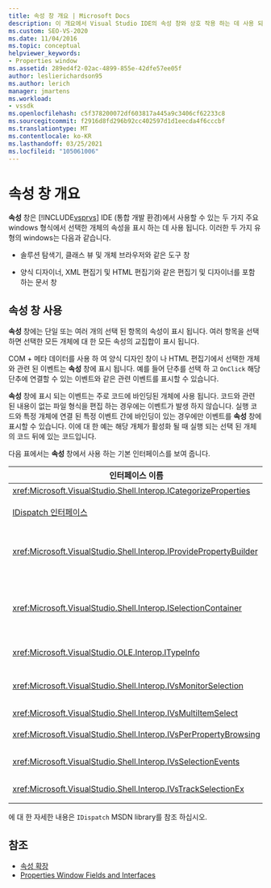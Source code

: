 ```yaml
---
title: 속성 창 개요 | Microsoft Docs
description: 이 개요에서 Visual Studio IDE의 속성 창와 상호 작용 하는 데 사용 되는 인터페이스에 대해 알아봅니다.
ms.custom: SEO-VS-2020
ms.date: 11/04/2016
ms.topic: conceptual
helpviewer_keywords:
- Properties window
ms.assetid: 289ed4f2-02ac-4899-855e-42dfe57ee05f
author: leslierichardson95
ms.author: lerich
manager: jmartens
ms.workload:
- vssdk
ms.openlocfilehash: c5f378200072df603817a445a9c3406cf62233c8
ms.sourcegitcommit: f2916d8fd296b92cc402597d1d1eecda4f6cccbf
ms.translationtype: MT
ms.contentlocale: ko-KR
ms.lasthandoff: 03/25/2021
ms.locfileid: "105061006"
---
```

# <a name="properties-window-overview"></a>속성 창 개요
**속성** 창은 [!INCLUDE[vsprvs](../../code-quality/includes/vsprvs_md.md)] IDE (통합 개발 환경)에서 사용할 수 있는 두 가지 주요 windows 형식에서 선택한 개체의 속성을 표시 하는 데 사용 됩니다. 이러한 두 가지 유형의 windows는 다음과 같습니다.

- 솔루션 탐색기, 클래스 뷰 및 개체 브라우저와 같은 도구 창

- 양식 디자이너, XML 편집기 및 HTML 편집기와 같은 편집기 및 디자이너를 포함 하는 문서 창

## <a name="using-the-properties-window"></a>속성 창 사용
 **속성** 창에는 단일 또는 여러 개의 선택 된 항목의 속성이 표시 됩니다. 여러 항목을 선택 하면 선택한 모든 개체에 대 한 모든 속성의 교집합이 표시 됩니다.

 COM + 메타 데이터를 사용 하 여 양식 디자인 창이 나 HTML 편집기에서 선택한 개체와 관련 된 이벤트는 **속성** 창에 표시 됩니다. 예를 들어 단추를 선택 하 고 `OnClick` 해당 단추에 연결할 수 있는 이벤트와 같은 관련 이벤트를 표시할 수 있습니다.

 **속성** 창에 표시 되는 이벤트는 주로 코드에 바인딩된 개체에 사용 됩니다. 코드와 관련 된 내용이 없는 파일 형식을 편집 하는 경우에는 이벤트가 발생 하지 않습니다. 실행 코드와 특정 개체에 연결 된 특정 이벤트 간에 바인딩이 있는 경우에만 이벤트를 **속성** 창에 표시할 수 있습니다. 이에 대 한 예는 해당 개체가 활성화 될 때 실행 되는 선택 된 개체의 코드 뒤에 있는 코드입니다.

 다음 표에서는 **속성** 창에서 사용 하는 기본 인터페이스를 보여 줍니다.

|인터페이스 이름|Description|
|--------------------|-----------------|
|<xref:Microsoft.VisualStudio.Shell.Interop.ICategorizeProperties>|**속성** 창에 범주 목록을 제공 하 고 각 속성을 범주에 매핑합니다.|
|[IDispatch 인터페이스](/previous-versions/windows/desktop/api/oaidl/nn-oaidl-idispatch)|자동화를 지 원하는 프로그래밍 도구 및 기타 응용 프로그램에 개체의 메서드 및 속성을 노출 합니다.|
|<xref:Microsoft.VisualStudio.Shell.Interop.IProvidePropertyBuilder>|개체 자체에서 구현 하는 모달 대화 상자 창을 여는 *작성기* 라는 줄임표 (...) 단추를 제공 합니다. 사용자가 텍스트 필드에 값을 쉽게 입력 하지 않을 때 사용 됩니다. 예를 들어이 값을 사용 하 여 RGB 값을 결정 하는 색 선택기를 열 수 있습니다.|
|<xref:Microsoft.VisualStudio.Shell.Interop.ISelectionContainer>|**속성** 창에 표시 된 정보를 업데이트 하는 데 사용 되는 개체에 대 한 액세스를 제공 합니다. <xref:Microsoft.VisualStudio.Shell.Interop.ISelectionContainer> 는 표시 되는 관련 속성이 포함 된 선택 가능한 개체를 포함 하는 각 창에 대해 Vspackage에 의해 구현 됩니다.|
|<xref:Microsoft.VisualStudio.OLE.Interop.ITypeInfo>|인터페이스의 메서드 및 구조체의 필드와 같은 개체의 형식에 대 한 정보를 제공 합니다.|
|<xref:Microsoft.VisualStudio.Shell.Interop.IVsMonitorSelection>|Vspackage가 선택 이벤트에 대 한 알림을 받고 현재 프로젝트 계층, 항목, 요소 값 및 명령 UI 컨텍스트에 대 한 정보를 검색할 수 있도록 합니다.|
|<xref:Microsoft.VisualStudio.Shell.Interop.IVsMultiItemSelect>|여러 선택 항목에 대 한 액세스 권한을 환경에 제공 합니다.|
|<xref:Microsoft.VisualStudio.Shell.Interop.IVsPerPropertyBrowsing>|**속성** 창에 표시 되는 일부 속성의 지역화 된 이름을 제공 하는 데 사용 됩니다.|
|<xref:Microsoft.VisualStudio.Shell.Interop.IVsSelectionEvents>|현재 선택, 요소 값 또는 명령 UI 컨텍스트에 대해 등록 된 Vspackage 변경 내용을 알립니다.|
|<xref:Microsoft.VisualStudio.Shell.Interop.IVsTrackSelectionEx>|현재 선택 항목의 변경 내용을 환경에 알리고 새 선택 항목과 관련 된 계층 및 항목 정보에 대 한 액세스를 제공 합니다.|

 에 대 한 자세한 내용은 `IDispatch` MSDN library를 참조 하십시오.

## <a name="see-also"></a>참조
- [속성 확장](../../extensibility/internals/extending-properties.md)
- [Properties Window Fields and Interfaces](../../extensibility/internals/properties-window-fields-and-interfaces.md)
